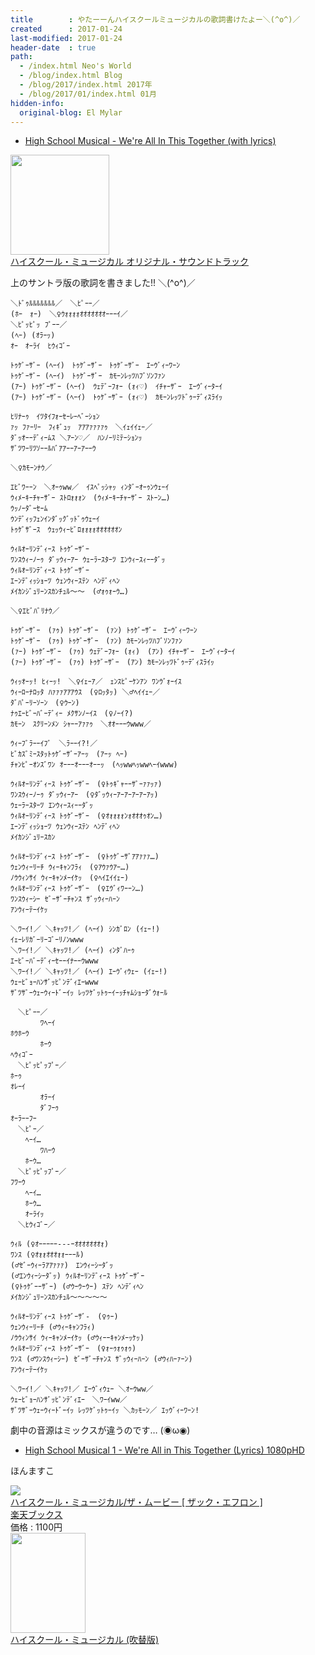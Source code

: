 ```yaml
---
title        : やたーーんハイスクールミュージカルの歌詞書けたよー＼(^o^)／
created      : 2017-01-24
last-modified: 2017-01-24
header-date  : true
path:
  - /index.html Neo's World
  - /blog/index.html Blog
  - /blog/2017/index.html 2017年
  - /blog/2017/01/index.html 01月
hidden-info:
  original-blog: El Mylar
---
```


- [High School Musical - We're All In This Together (with lyrics)](https://youtube.com/watch?v=sseGF8UOWjQ)

<div class="ad-amazon">
  <div class="ad-amazon-image">
    <a href="https://www.amazon.co.jp/dp/B000G5S6ZA?tag=neos21-22&amp;linkCode=osi&amp;th=1&amp;psc=1">
      <img src="https://m.media-amazon.com/images/I/61p8FtIYa4L._SL160_.jpg" width="158" height="160">
    </a>
  </div>
  <div class="ad-amazon-info">
    <div class="ad-amazon-title">
      <a href="https://www.amazon.co.jp/dp/B000G5S6ZA?tag=neos21-22&amp;linkCode=osi&amp;th=1&amp;psc=1">ハイスクール・ミュージカル オリジナル・サウンドトラック</a>
    </div>
  </div>
</div>

上のサントラ版の歌詞を書きました!! ＼(^o^)／

```
＼ﾄﾞｩﾙﾙﾙﾙﾙﾙﾙ／　＼ﾋﾟｰｰ／
(ﾎｰ　ｫｰ)　＼♀ｳｫｫｫｫｵｵｵｵｵｵｵｰｰｰｲ／
＼ﾋﾟｯﾋﾟｯ ﾌﾟｰｰ／
(ﾍｰ) (ｵﾗｰｯ)
ｵｰ　ｵｰﾗｲ　ﾋｳｨｺﾞｰ

ﾄｩｹﾞｰｻﾞｰ (ﾍｰｲ)　ﾄｩｹﾞｰｻﾞｰ　ﾄｩｹﾞｰｻﾞｰ　ｴｰｳﾞｨｰﾜｰﾝ
ﾄｩｹﾞｰｻﾞｰ (ﾍｰｲ)　ﾄｩｹﾞｰｻﾞｰ　ｶﾓｰﾝﾚｯﾂﾊﾌﾞｿﾝﾌｧﾝ
(ｱｰ) ﾄｩｹﾞｰｻﾞｰ (ﾍｰｲ)　ｳｪﾃﾞｰﾌｫｰ (ｫｨ♡)　ｲﾁｬｰｻﾞｰ　ｴｰｳﾞｨｰﾀｰｲ
(ｱｰ) ﾄｩｹﾞｰｻﾞｰ (ﾍｰｲ)　ﾄｩｹﾞｰｻﾞｰ (ｫｨ♡)　ｶﾓｰﾝﾚｯﾂﾄﾞｩｰﾃﾞｨｽﾗｲｯ

ﾋﾘﾅｰｩ　ｲﾂﾀｲﾌｫｰｾｰﾚｰﾍﾞｰｼｮﾝ
ｧｯ ﾌｧｰﾘｰ　ﾌｨｷﾞｭｯ　ｱｱｱｧｧｧｧｩ　＼ｲｪｲｲｪｰ／
ﾀﾞｯｵｰｰﾃﾞｨｰﾑｽ ＼ｱｰﾝ♡／　ﾊﾝﾉｰﾘﾐﾃｰｼｮﾝｯ
ｻﾞﾂﾜｰﾘﾂｿｰｰﾙﾊﾞｱｱｰｰｱｰｱｰｰｳ

＼♀ｶﾓｰﾝﾅｳ／

ｴﾋﾞﾜｰｰﾝ　＼ｵｰｩww／　ｲｽﾍﾟｯｼｬｯ ｨﾝﾀﾞｰｵｰｩﾝｳｪｰｲ
ｳｨﾒｰｷｰﾁｬｰｻﾞｰ ｽﾄﾛｫｫｫﾝ　(ｳｨﾒｰｷｰﾁｬｰｻﾞｰ ｽﾄｰﾝ…)
ｳｯﾉｰﾀﾞｰｾｰﾑ
ｳﾝﾃﾞｨｯﾌｪﾝｲﾝﾀﾞｯｸﾞｯﾄﾞｩｳｪｰｲ
ﾄｩｹﾞｻﾞｰｽ　ｳｪｯｳｨｰﾋﾞﾛｫｫｫｫｵｵｵｵｵｵﾝ

ｳｨﾙｵｰﾘﾝﾃﾞｨｰｽ ﾄｩｹﾞｰｻﾞｰ
ﾜﾝｽｳｨｰﾉｰｩ ﾀﾞｯｳｨｰｱｰ ｳｪｰﾗｰｽﾀｰﾂ ｴﾝｳｨｰｽｨｰｰﾀﾞｯ
ｳｨﾙｵｰﾘﾝﾃﾞｨｰｽ ﾄｩｹﾞｰｻﾞｰ
ｴｰﾝﾃﾞｨｯｼｮｰﾂ ｳｪﾝｳｨｰｽﾃﾝ ﾍﾝﾃﾞｨﾍﾝ
ﾒｲｶﾝｼﾞｭﾘｰﾝｽｶﾝﾁｭﾙ～～　(♂ｫｩｫｰｳ…)

＼♀ｴﾋﾞﾊﾞﾘﾅｳ／

ﾄｩｹﾞｰｻﾞｰ　(ｧｩ) ﾄｩｹﾞｰｻﾞｰ　(ｧﾝ) ﾄｩｹﾞｰｻﾞｰ　ｴｰｳﾞｨｰﾜｰﾝ
ﾄｩｹﾞｰｻﾞｰ　(ｧｩ) ﾄｩｹﾞｰｻﾞｰ　(ｧﾝ) ｶﾓｰﾝﾚｯﾂﾊﾌﾞｿﾝﾌｧﾝ
(ｧｰ) ﾄｩｹﾞｰｻﾞｰ　(ｧｩ) ｳｪﾃﾞｰﾌｫｰ (ｫｨ)　(ｱﾝ) ｲﾁｬｰｻﾞｰ　ｴｰｳﾞｨｰﾀｰｲ
(ｧｰ) ﾄｩｹﾞｰｻﾞｰ　(ｧｩ) ﾄｩｹﾞｰｻﾞｰ　(ｱﾝ) ｶﾓｰﾝﾚｯﾂﾄﾞｩｰﾃﾞｨｽﾗｲｯ

ｳｨｯｵｰｯ! ﾋｨｰｯ!　＼♀ｲｪｰｱ／　ｪﾝｽﾋﾟｰｹﾝｱﾝ ﾜﾝｳﾞｫｰｲｽ
ｳｨｰﾛｰﾅﾛｯﾀ ﾊｧｧｧｱｱｱｳｽ　(♀ﾛｯﾀｯ) ＼♂ﾍｲｲｪｰ／
ﾀﾞﾊﾟｰﾘｰｿｰﾝ　(♀ｳｰﾝ)
ﾅｩｴｰﾋﾞｰﾊﾞｰﾃﾞｨｰ ﾒｸｻﾝﾉｰｲｽ　(♀ﾉｰｲ?)
ｶﾓｰﾝ　ｽｸﾘｰﾝﾒﾝ ｼｬｰｰｱｧｧｩ　＼ｵｵｰｰｰｳwww／

ｳｨｰﾌﾞﾗｰｰｲﾌﾞ　＼ﾗｰｰｲ?!／
ﾋﾞｶｽﾞﾐｰｽﾀｯﾄｩｹﾞｰｻﾞｰｱｰｯ　(ｱｰｯ ﾍｰ)
ﾁｬﾝﾋﾟｰｵﾝｽﾞﾜﾝ ｵｰｰｰｵｰｰｰｵｰｰｯ　(ﾍｯwwﾍｯwwﾍｰｲwww)

ｳｨﾙｵｰﾘﾝﾃﾞｨｰｽ ﾄｩｹﾞｰｻﾞｰ　(♀ﾄｩｷﾞｬｰｰｻﾞｰｧｧｯｧ)
ﾜﾝｽｳｨｰﾉｰｩ ﾀﾞｯｳｨｰｱｰ　(♀ﾀﾞｯｳｨｰｱｰｱｰｱｰｱｰｱｯ)
ｳｪｰﾗｰｽﾀｰﾂ ｴﾝｳｨｰｽｨｰｰﾀﾞｯ
ｳｨﾙｵｰﾘﾝﾃﾞｨｰｽ ﾄｩｹﾞｰｻﾞｰ　(♀ｵｫｫｫｫﾝｫｵｵｵｩｵﾝ…)
ｴｰﾝﾃﾞｨｯｼｮｰﾂ ｳｪﾝｳｨｰｽﾃﾝ ﾍﾝﾃﾞｨﾍﾝ
ﾒｲｶﾝｼﾞｭﾘｰｽｶﾝ

ｳｨﾙｵｰﾘﾝﾃﾞｨｰｽ ﾄｩｹﾞｰｻﾞｰ　(♀ﾄｩｹﾞｰｻﾞｱｱｧｧｧ…)
ｳｪﾝｳｨｰﾘｰﾁ ｳｨｰｷｬﾝﾌﾗｨ　(♀ｱｳｧｳｱｰ…)
ﾉｳｳｨﾝｻｲ ｳｨｰｷｬﾝﾒｰｲｹｯ　(♀ﾍｲｴｲｲｪｰ)
ｳｨﾙｵｰﾘﾝﾃﾞｨｰｽ ﾄｩｹﾞｰｻﾞｰ　(♀ｴｳﾞｨﾜｰｰﾝ…)
ﾜﾝｽｳｨｰｼｰ ｾﾞｰｻﾞｰﾁｬﾝｽ ｻﾞｯｳｨｰﾊｰﾝ
ｱﾝｳｨｰﾃｰｲｹｯ

＼ﾜｰｲ!／ ＼ｷｬｯﾂ!／ (ﾍｰｲ) ｼﾝｶﾞﾛﾝ (ｲｪｰ!)
ｲｪｰﾚﾘｶﾞｰﾘｰｺﾞｰﾘﾉﾝwww
＼ﾜｰｲ!／ ＼ｷｬｯﾂ!／ (ﾍｰｲ) ｨﾝﾀﾞﾊｰｩ
ｴｰﾋﾞｰﾊﾞｰﾃﾞｨｰｾｰｰｲﾅｰｰｳwww
＼ﾜｰｲ!／ ＼ｷｬｯﾂ!／ (ﾍｰｲ) ｴｰｳﾞｨｳｪｰ (ｲｪｰ!)
ｳｪｰﾋﾞｮｰﾊﾝｻﾞｯﾋﾟﾝﾃﾞｨｴｰwww
ｻﾞﾂｻﾞｰｳｪｰｳｨｰﾄﾞｰｲｯ ﾚｯﾂｹﾞｯﾄｩｰｲｰｯﾁｬﾑｼｮｰﾀﾞｳｫｰﾙ

　＼ﾋﾟｰｰ／
　　　　ﾜﾍｰｲ
ﾎｳﾎｰｳ
　　　　ﾎｰｳ
ﾍｳｨｺﾞｰ
　＼ﾋﾟｯﾋﾟｯﾌﾟｰ／
ﾎｰｩ
ｵﾚｰｲ
　　　　ｵﾗｰｲ
　　　　ﾀﾞﾌｰｩ
ｵｰﾗｰｰﾌｰ
　＼ﾋﾟｰ／
　　ﾍｰｲ…
　　　　ﾜﾊｰｳ
　　ﾎｰｳ…
　＼ﾋﾟｯﾋﾟｯﾌﾟｰ／
ﾌﾜｰｳ
　　ﾍｰｲ…
　　ﾎｰｳ…
　　ｵｰﾗｲｯ
　＼ﾋｳｨｺﾞｰ／

ｳｨﾙ (♀ｵｰｰｰｰｰ---ｰｵｵｵｵｵｵｵｫ)
ﾜﾝｽ (♀ｵｫｫｵｵｵｫｫｰｰｰﾙ)
(♂ｾﾞｰｳｨｰﾗｱｱｧｧｧ)　ｴﾝｳｨｰｼｰﾀﾞｯ
(♂ｴﾝｳｨｰｼｰﾀﾞｯ) ｳｨﾙｵｰﾘﾝﾃﾞｨｰｽ ﾄｩｹﾞｰｻﾞｰ
(♀ﾄｩｹﾞｰｰｻﾞｰ) (♂ｳｰｳｰｳｰ) ｽﾃﾝ ﾍﾝﾃﾞｨﾍﾝ
ﾒｲｶﾝｼﾞｭﾘｰﾝｽｶﾝﾁｭﾙ～～～～～

ｳｨﾙｵｰﾘﾝﾃﾞｨｰｽ ﾄｩｹﾞｰｻﾞ-　(♀ｩｰ)
ｳｪﾝｳｨｰﾘｰﾁ (♂ｳｨｰｷｬﾝﾌﾗｨ)
ﾉｳｳｨﾝｻｲ ｳｨｰｷｬﾝﾒｰｲｹｯ (♂ｳｨｰｰｷｬﾝﾒｰｯｹｯ)
ｳｨﾙｵｰﾘﾝﾃﾞｨｰｽ ﾄｩｹﾞｰｻﾞｰ　(♀ｫｰｩｫｩｫｩ)
ﾜﾝｽ (♂ﾜﾝｽｳｨｰｼｰ) ｾﾞｰｻﾞｰﾁｬﾝｽ ｻﾞｯｳｨｰﾊｰﾝ (♂ｳｨﾊｰｧｰﾝ)
ｱﾝｳｨｰﾃｰｲｹｯ

＼ﾜｰｲ!／ ＼ｷｬｯﾂ!／ ｴｰｳﾞｨｳｪｰ ＼ｵｰｳww／
ｳｪｰﾋﾞｮｰﾊﾝｻﾞｯﾋﾟﾝﾃﾞｨｴｰ　＼ﾜｰｲww／
ｻﾞﾂｻﾞｰｳｪｰｳｨｰﾄﾞｰｲｯ ﾚｯﾂｹﾞｯﾄｩｰｲｯ ＼ｶｯﾓｰﾝ／ ｴｯｳﾞｨｰﾜｰﾝ!
```

劇中の音源はミックスが違うのです… (◉ω◉)

- [High School Musical 1 - We're All in This Together (Lyrics) 1080pHD](https://youtube.com/watch?v=iFu8Z-cV0Xk)

ほんますこ

<div class="ad-rakuten">
  <div class="ad-rakuten-image">
    <a href="https://hb.afl.rakuten.co.jp/hgc/g00q0722.waxyc9ff.g00q0722.waxyd017/?pc=https%3A%2F%2Fitem.rakuten.co.jp%2Fbook%2F6489956%2F&amp;m=http%3A%2F%2Fm.rakuten.co.jp%2Fbook%2Fi%2F13690806%2F">
      <img src="https://thumbnail.image.rakuten.co.jp/@0_mall/book/cabinet/3219/4959241923219.jpg?_ex=128x128">
    </a>
  </div>
  <div class="ad-rakuten-info">
    <div class="ad-rakuten-title">
      <a href="https://hb.afl.rakuten.co.jp/hgc/g00q0722.waxyc9ff.g00q0722.waxyd017/?pc=https%3A%2F%2Fitem.rakuten.co.jp%2Fbook%2F6489956%2F&amp;m=http%3A%2F%2Fm.rakuten.co.jp%2Fbook%2Fi%2F13690806%2F">ハイスクール・ミュージカル/ザ・ムービー [ ザック・エフロン ]</a>
    </div>
    <div class="ad-rakuten-shop">
      <a href="https://hb.afl.rakuten.co.jp/hgc/g00q0722.waxyc9ff.g00q0722.waxyd017/?pc=https%3A%2F%2Fwww.rakuten.co.jp%2Fbook%2F&amp;m=http%3A%2F%2Fm.rakuten.co.jp%2Fbook%2F">楽天ブックス</a>
    </div>
    <div class="ad-rakuten-price">価格 : 1100円</div>
  </div>
</div>

<div class="ad-amazon">
  <div class="ad-amazon-image">
    <a href="https://www.amazon.co.jp/dp/B00MUPEEIC?tag=neos21-22&amp;linkCode=osi&amp;th=1&amp;psc=1">
      <img src="https://m.media-amazon.com/images/I/51LabEIZPLL._SL160_.jpg" width="120" height="160">
    </a>
  </div>
  <div class="ad-amazon-info">
    <div class="ad-amazon-title">
      <a href="https://www.amazon.co.jp/dp/B00MUPEEIC?tag=neos21-22&amp;linkCode=osi&amp;th=1&amp;psc=1">ハイスクール・ミュージカル (吹替版)</a>
    </div>
  </div>
</div>
